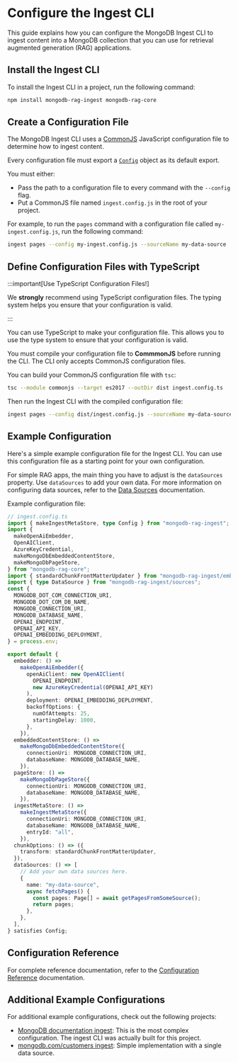 # Configure the Ingest CLI

This guide explains how you can configure the MongoDB Ingest CLI to ingest
content into a MongoDB collection that you can use for retrieval augmented generation
(RAG) applications.

## Install the Ingest CLI

To install the Ingest CLI in a project, run the following command:

```bash
npm install mongodb-rag-ingest mongodb-rag-core
```

## Create a Configuration File

The MongoDB Ingest CLI uses a [CommonJS](https://en.wikipedia.org/wiki/CommonJS)
JavaScript configuration file to determine how to ingest content.

Every configuration file must export a [`Config`](../reference/ingest/modules/index.md#config) object as its default export.

You must either:

- Pass the path to a configuration file to every command with the `--config` flag.
- Put a CommonJS file named `ingest.config.js` in the root of your project.

For example, to run the `pages` command with a configuration file called `my-ingest.config.js`, run the following command:

```bash
ingest pages --config my-ingest.config.js --sourceName my-data-source
```

## Define Configuration Files with TypeScript

:::important[Use TypeScript Configuration Files!]

We **strongly** recommend using TypeScript configuration files.
The typing system helps you ensure that your configuration is valid.

:::

You can use TypeScript to make your configuration file. This allows you to use
the type system to ensure that your configuration is valid.

You must compile your configuration file to **CommmonJS** before running the CLI.
The CLI only accepts CommonJS configuration files.

You can build your CommonJS configuration file with `tsc`:

```bash
tsc --module commonjs --target es2017 --outDir dist ingest.config.ts
```

Then run the Ingest CLI with the compiled configuration file:

```bash
ingest pages --config dist/ingest.config.js --sourceName my-data-source
```

## Example Configuration

Here's a simple example configuration file for the Ingest CLI.
You can use this configuration file as a starting point for your own configuration.

For simple RAG apps, the main thing you have to adjust is the `dataSources` property.
Use `dataSources` to add your own data.
For more information on configuring data sources, refer to the [Data Sources](./data-sources.md)
documentation.

Example configuration file:

```ts
// ingest.config.ts
import { makeIngestMetaStore, type Config } from "mongodb-rag-ingest";
import {
  makeOpenAiEmbedder,
  OpenAIClient,
  AzureKeyCredential,
  makeMongoDbEmbeddedContentStore,
  makeMongoDbPageStore,
} from "mongodb-rag-core";
import { standardChunkFrontMatterUpdater } from "mongodb-rag-ingest/embed";
import { type DataSource } from "mongodb-rag-ingest/sources";
const {
  MONGODB_DOT_COM_CONNECTION_URI,
  MONGODB_DOT_COM_DB_NAME,
  MONGODB_CONNECTION_URI,
  MONGODB_DATABASE_NAME,
  OPENAI_ENDPOINT,
  OPENAI_API_KEY,
  OPENAI_EMBEDDING_DEPLOYMENT,
} = process.env;

export default {
  embedder: () =>
    makeOpenAiEmbedder({
      openAiClient: new OpenAIClient(
        OPENAI_ENDPOINT,
        new AzureKeyCredential(OPENAI_API_KEY)
      ),
      deployment: OPENAI_EMBEDDING_DEPLOYMENT,
      backoffOptions: {
        numOfAttempts: 25,
        startingDelay: 1000,
      },
    }),
  embeddedContentStore: () =>
    makeMongoDbEmbeddedContentStore({
      connectionUri: MONGODB_CONNECTION_URI,
      databaseName: MONGODB_DATABASE_NAME,
    }),
  pageStore: () =>
    makeMongoDbPageStore({
      connectionUri: MONGODB_CONNECTION_URI,
      databaseName: MONGODB_DATABASE_NAME,
    }),
  ingestMetaStore: () =>
    makeIngestMetaStore({
      connectionUri: MONGODB_CONNECTION_URI,
      databaseName: MONGODB_DATABASE_NAME,
      entryId: "all",
    }),
  chunkOptions: () => ({
    transform: standardChunkFrontMatterUpdater,
  }),
  dataSources: () => [
    // Add your own data sources here.
    {
      name: "my-data-source",
      async fetchPages() {
        const pages: Page[] = await getPagesFromSomeSource();
        return pages;
      },
    },
  ],
} satisfies Config;
```

## Configuration Reference

For complete reference documentation, refer to the [Configuration Reference](./configuration-reference.md) documentation.

## Additional Example Configurations

For additional example configurations, check out the following projects:

- [MongoDB documentation ingest](https://github.com/mongodb/chatbot/blob/main/packages/ingest-mongodb-public/src/config.ts): This is the most complex configuration. The ingest CLI was actually built for this project.
- [mongodb.com/customers ingest](https://github.com/mongodben/ingest-customers/blob/main/src/config.ts):
  Simple implementation with a single data source.
